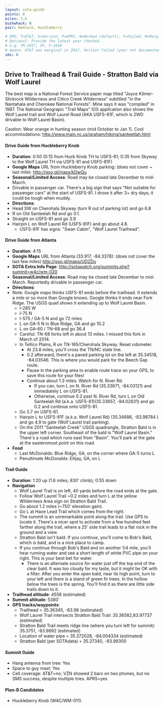 ```yaml
---
layout: sota-guide
points: 8
miles: 3.6
bushwhack: N
pair: Hemlock, Huckleberry

# SMS: T=AT&T, V=Verizon, P=APRS. W=Worked (default), F=Failed, M=Marginal (some failed).
# Optional: Provide the latest year checked.
# e.g: TM-2017, VF, P-2016
# means: AT&T was marginal in 2017, Verizon failed (year not documented), APRS worked in 2016.
sms: N
---
```

## Drive to Trailhead & Trail Guide - Stratton Bald via Wolf Laurel

The best map is a National Forest Service paper map titled "Joyce Kilmer-Slickrock Wilderness and Citico Creek Wilderness" subtitled "in the Nantahala and Cherokee National Forests".  Mine says it was "compiled" in 1987.  The National Geograpic "Trail Maps" IOS application also shows the Wolf Laurel trail and Wolf Laurel Road (AKA USFS-81F, which is 2WD drivable to Wolf Laurel Basin).

Caution: Wear orange in hunting season (mid October to Jan 1).
Cool accommodations: http://www.main.nc.us/graham/hiking/santeetlah.html

#### Drive Guide from Huckleberry Knob

* **Duration**: 0:50 (0:15 from Huck Knob TH to USFS-81; 0:35 from Skyway to the Wolf Laurel TH via USFS-81 and USFS-81F)
* **Google Maps** URL from Huckleberry Knob parking: (does not cover ~ last mile): http://goo.gl/maps/kDwQu
* **Seasonal/Limited Access**: Road may be closed late December to mid-March.  
* Drivable in passenger car.  There's a big sign that says "Not suitable for passenger cars" at the start of USFS-81.  I drove it after 3+ dry days; it could be tough when muddy.
* **Directions**:
* Head SW on Cherohala Skyway (turn R out of parking lot) and go 6.8
* R on Old Santeelah Rd and go 0.1.
* Straight on USFS-81 and go 3.9
* Hairpin L on Wolf Laurel Rd (USFS-81F) and go about 4.8.
     * USFS-81F has signs: "Swan Cabin", "Wolf Laurel Trailhead".

#### Drive Guide from Atlanta

* **Duration**: 4:15
* **Google Maps** URL from Atlanta (33.917, -84.3378): (does not cover the last few miles) http://goo.gl/maps/UDZDu
* **SOTA Extra Info Page**: http://sotawatch.org/summits.php?summit=w4c/wm-020
* **Seasonal/Limited Access**: Road may be closed late December to mid-March.  Reportedly drivable in passenger car.
* **Directions**:
* Note: Google maps thinks USFS-81 ends before the trailhead.  It extends a mile or so more than Google knows.  Google thinks it ends near Fork Ridge.  The USGS quad shows it extending up to Wolf Laurel Basin.
   * I-285 W
   * I-75 N
   * I-575 / GA-5 N and go 72 miles
   * L on GA-5 N in Blue Ridge, GA and go 10.2
   * L on GA-60 / TN-68 and go 36.4
   * Careful: TN-68 forks left in about 13 miles.  I missed this fork in March of 2014.
   * In Tellico Plains, R on TN-165/Cherohala Skyway.  Reset odometer.
       * At 23.8 miles, you'll cross the TN/NC state line.            
       * 0.2 afterward, there's a paved parking lot on the left at 35.34518, -84.03546.  This is where you would park for the Beech Gap route.
       * Pause in the parking area to enable route trace on your GPS, to save this route for your files!
       * Continue about 1.3 miles.  Watch for N. River Rd.
           * If you can, turn L on N. River Rd (35.33671, -84.03121) and immediately L on USFS-81.
           * Otherwise, continue 0.2 past N. River Rd, turn L on Old Santeelah Rd (a.k.a. USFS-81)(35.33657, -84.02831) and go 0.2 and continue onto USFS-81.
   * Go 3.7 on USFS-81.
   * Hairpin L to USFS-81F (a.k.a. Wolf Laurel Rd) (35.34686, -83.98784
       ) and go 4.9 to gate (Wolf Laurel trail parking).
   * On the 2011 "Santeelah Creek" USGS quadrangle, Stratton Bald is in the upper left corner. Southeast of the bald is "Wolf Laurel Basin." There's a road which runs east from "Basin".  You'll park at the gate at the easternmost point on this road.
* **Food**
    * Last McDonalds: Blue Ridge, GA, on the corner where GA-5 turns L
    * Penultimate McDonalds: Ellijay, GA, on L

#### Trail Guide

* **Duration**: 1:20 up (1.8 miles; 830' climb); 0:55 down
* **Navigation**
    * Wolf Laurel Trail is on left, 40 yards before the road ends at the gate.
    * Follow Wolf Laurel Trail ~0.2 miles and turn L at the yellow Wilderness Area sign on Stratton Bald Trail. 
    * Go about 1.2 miles (~750' elevation gain). 
    * Go L at Haoe Lead Trail which comes from the right. 
    * The summit is an unremarkable point along the trail. Use GPS to locate it.  There's a nicer spot to activate from a few hundred feet farther along the trail, where a 25' side trail leads to a flat rock in the ground and a view.
    * Stratton Bald isn't bald.  If you continue, you'll come to Bob's Bald, which *is* bald, and is a nice place to camp.
    * If you continue through Bob's Bald and on another 1/4 mile, you'll hear running water and see a short length of white PVC pipe on your right.  This is your best bet for water.
        * There is an alternate source for water just off the top end of the clear bald.  It was too cloudy for my taste, but it might be OK with a filter.  After you enter the open bald, near its high point, turn to your left and there is a stand of green fir trees. In the hollow below the trees is the spring.  You'll find it as there are little side trails down to it.
* **Trailhead altitude**: 4558 (estimated)
* **Summit altitude**: 5380'
* **GPS tracks/waypoints**:
    * Trailhead = 35.36345, -83.98 (estimated)
    * Wolf Laurel Trail intersects Stratton Bald Trail: 35.36582,83.97737 (estimated)
    * Stratton Bald Trail meets ridge line (where you turn left for summit): 35.3751, -83.9892 (estimated)
    * Location of water pipe = 35.372028, -84.004334 (estimated)
    * Stratton Bald (per SOTAdata) = 35.37340, -83.99300

#### Summit Guide

* Hang antenna from tree: Yes
* Space to guy mast: Yes
* Cell coverage: AT&T=no; VZN showed 2 bars on two phones, but no SMS success, despite multiple tries. APRS=yes

#### Plan-B Candidates

* Huckleberry Knob (W4C/WM-011).
